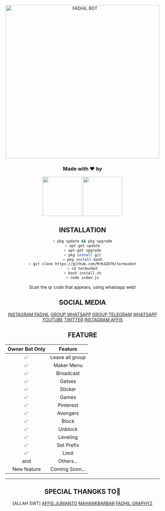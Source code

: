 <div align="center">
<img src="https://images5.alphacoders.com/911/911614.png" alt="FADHIL BOT" width="500" />


<h3 align="center">Made with ❤️ by</h3>
<p align="center">
  <a href="https://github.com/MrK4ZUT0"><img src="https://avatars.githubusercontent.com/u/76678504?s=400&u=85145113789bd1b2db84778ce7eefc30aa017383&v=4" height="128" width="128" /></a>
  <a href="https://github.com/affisjunianto"><img src="https://j.top4top.io/p_18503y4jm1.jpg" height="128" width="128" /></a>
 </p>
  
## INSTALLATION

```bash
> pkg update && pkg upgrade
> apt-get update
> apt-get upgrade
> pkg install git
> pkg install bash
> git clone https://github.com/MrK4ZUT0/termuxbot
> cd termuxbot
> bash install.sh
> node index.js
```

Scan the qr code that appears, using whatsapp web!



## SOCIAL MEDIA

[INSTAGRAM FADHIL](https://instagram.com/nur.fdhl)
[GROUP WHATSAPP](https://chat.whatsapp.com/IOH07I8Ud9R46soSkt2EB7)
[GROUP TELEGRAM](https://t.me/joinchat/FT_-G7e136-CWXTM)
[WHATSAPP](https://api.whatsapp.com/send?phone=6288221608614&text=Assalamualaikum)
[YOUTUBE](https://youtube.com/channel/UCdQHlF_G7XUaPCSHw-WMS0g)
[TWITTER](https://twitter.com/nurfdhl_)
[INSTAGRAM AFFIS](https://Instagram.com/affis_saputro123)

## FEATURE

| Owner Bot Only  |              Feature                |
| :------------: | :---------------------------------------------: |
|         ✅          |   Leave all group                   |
|         ✅          |   Maker Menu                    |
|         ✅          |   Broadcast                      |
|         ✅          |   Getses                      |
|         ✅          |   Sticker                      |
|         ✅          |   Games                                |
|         ✅          |   Pinterest                          |
|         ✅          |   Avengers                            |
|         ✅          |   Block                      |
|         ✅          |   Unblock                      |
|         ✅          |   Leveling                        |
|         ✅          |   Set Prefix                      |
|         ✅          |   Limit                          |
|         and        |  Others...                     |
| New feature |  Coming Soon...             |

---

## SPECIAL THANGKS TO🤝
[ALLAH SWT]
[AFFIS JUNIANTO](https://github.com/affisjunianto/botwasapv3)
[MAHANKBARBAR](https://github.com/MhankBarBar)
[FADHIL GRAPHY2](https://github.com/FdhlGraphy)